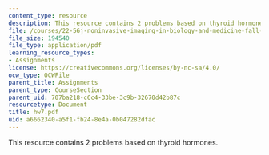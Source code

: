 ```yaml
---
content_type: resource
description: This resource contains 2 problems based on thyroid hormones.
file: /courses/22-56j-noninvasive-imaging-in-biology-and-medicine-fall-2005/a6662340a5f1fb248e4a0b047282dfac_hw7.pdf
file_size: 194540
file_type: application/pdf
learning_resource_types:
- Assignments
license: https://creativecommons.org/licenses/by-nc-sa/4.0/
ocw_type: OCWFile
parent_title: Assignments
parent_type: CourseSection
parent_uid: 707ba218-c6c4-33be-3c9b-32670d42b87c
resourcetype: Document
title: hw7.pdf
uid: a6662340-a5f1-fb24-8e4a-0b047282dfac
---
```

This resource contains 2 problems based on thyroid hormones.
